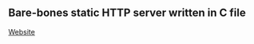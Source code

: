 ## Bare-bones static HTTP server written in C file

[Website](https://saivarshith2000.github.io/HTTPStaticServer/)
